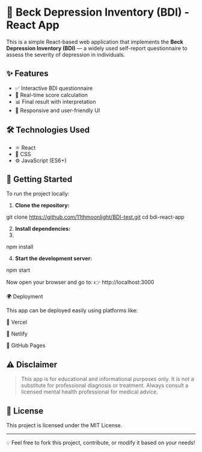 
# 🧠 Beck Depression Inventory (BDI) - React App

This is a simple React-based web application that implements the **Beck Depression Inventory (BDI)** — a widely used self-report questionnaire to assess the severity of depression in individuals.

## ✨ Features

- ✅ Interactive BDI questionnaire
- 🧮 Real-time score calculation
- 📊 Final result with interpretation
- 📱 Responsive and user-friendly UI

## 🛠️ Technologies Used

- ⚛️ React
- 💅 CSS
- ⚙️ JavaScript (ES6+)

## 🚀 Getting Started

To run the project locally:

1. **Clone the repository:**
   
git clone https://github.com/11thmoonlight/BDI-test.git
cd bdi-react-app

2. **Install dependencies:**
3. 
npm install

4. **Start the development server:**

npm start

Now open your browser and go to:
👉 http://localhost:3000

🌍 Deployment

This app can be deployed easily using platforms like:

🔗 Vercel

🔗 Netlify

🔗 GitHub Pages


## ⚠️ Disclaimer

> This app is for educational and informational purposes only.
It is not a substitute for professional diagnosis or treatment.
Always consult a licensed mental health professional for medical advice.



## 📄 License

This project is licensed under the MIT License.


---

💡 Feel free to fork this project, contribute, or modify it based on your needs!
